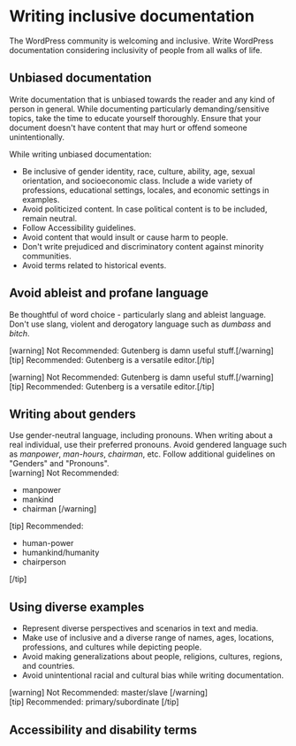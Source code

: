 # Writing inclusive documentation

The WordPress community is welcoming and inclusive. Write WordPress documentation considering inclusivity of people from all walks of life.

## Unbiased documentation

Write documentation that is unbiased towards the reader and any kind of person in general. While documenting particularly demanding/sensitive topics, take the time to educate yourself thoroughly. Ensure that your document doesn't have content that may hurt or offend someone unintentionally.  

While writing unbiased documentation:
 - Be inclusive of gender identity, race, culture, ability, age, sexual orientation, and socioeconomic class. Include a wide variety of professions, educational settings, locales, and economic settings in examples.
 - Avoid politicized content. In case political content is to be included, remain neutral.
 - Follow Accessibility guidelines.
 - Avoid content that would insult or cause harm to people.
 - Don't write prejudiced and discriminatory content against minority communities.  
 - Avoid terms related to historical events.

## Avoid ableist and profane language
Be thoughtful of word choice - particularly slang and ableist language. Don't use slang, violent and derogatory language such as *dumbass* and *bitch*.

[warning] Not Recommended: Gutenberg is damn useful stuff.[/warning]  
[tip] Recommended: Gutenberg is a versatile editor.[/tip]

[warning] Not Recommended: Gutenberg is damn useful stuff.[/warning]  
[tip] Recommended: Gutenberg is a versatile editor.[/tip]

## Writing about genders
Use gender-neutral language, including pronouns. When writing about a real individual, use their preferred pronouns. Avoid gendered language such as *manpower*, *man-hours*, *chairman*, etc. Follow additional guidelines on "Genders" and "Pronouns".  
[warning] Not Recommended:
- manpower
- mankind
- chairman
[/warning]  

[tip] Recommended:
- human-power
- humankind/humanity
- chairperson

[/tip]

## Using diverse examples
- Represent diverse perspectives and scenarios in text and media.
- Make use of inclusive and a diverse range of names, ages,  locations, professions, and cultures while depicting people.
- Avoid making generalizations about people, religions, cultures, regions, and countries.
- Avoid unintentional racial and cultural bias while writing documentation.  

[warning] Not Recommended: master/slave [/warning]  
[tip] Recommended: primary/subordinate [/tip]


## Accessibility and disability terms
